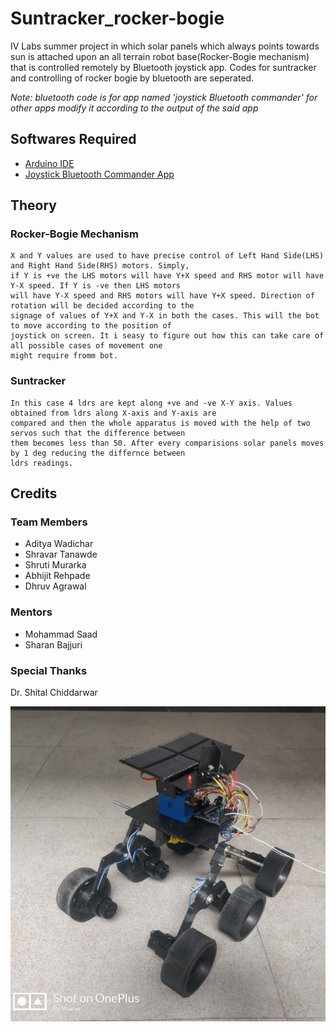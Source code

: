 # Suntracker_rocker-bogie
IV Labs summer project in which solar panels which always points towards sun is attached upon an all terrain robot base(Rocker-Bogie mechanism) that is controlled remotely by Bluetooth joystick app.
Codes for suntracker and controlling of rocker bogie by bluetooth are seperated.


*Note: bluetooth code is for app named 'joystick Bluetooth commander' for other apps modify it according to the output of the said app*

## Softwares Required
  * [Arduino IDE](https://www.arduino.cc/en/Main/Software)
  * [Joystick Bluetooth Commander App](https://play.google.com/store/apps/details?id=org.projectproto.btjoystick&hl=en)
  
## Theory

  ### Rocker-Bogie Mechanism
    X and Y values are used to have precise control of Left Hand Side(LHS) and Right Hand Side(RHS) motors. Simply,
    if Y is +ve the LHS motors will have Y+X speed and RHS motor will have Y-X speed. If Y is -ve then LHS motors 
    will have Y-X speed and RHS motors will have Y+X speed. Direction of rotation will be decided according to the
    signage of values of Y+X and Y-X in both the cases. This will the bot to move according to the position of 
    joystick on screen. It i seasy to figure out how this can take care of all possible cases of movement one 
    might require fromm bot.
    
  ### Suntracker
    In this case 4 ldrs are kept along +ve and -ve X-Y axis. Values obtained from ldrs along X-axis and Y-axis are
    compared and then the whole apparatus is moved with the help of two servos such that the difference between 
    them becomes less than 50. After every comparisions solar panels moves by 1 deg reducing the differnce between 
    ldrs readings.
    
## Credits
  ### Team Members
  * Aditya Wadichar
  * Shravar Tanawde
  * Shruti Murarka
  * Abhijit Rehpade
  * Dhruv Agrawal
  ### Mentors
  * Mohammad Saad
  * Sharan Bajjuri
  ### Special Thanks
  Dr. Shital Chiddarwar



<img src="https://github.com/Oopsydoopsy/Suntracker_rocker-bogie/blob/master/Suntracker.jpg">
